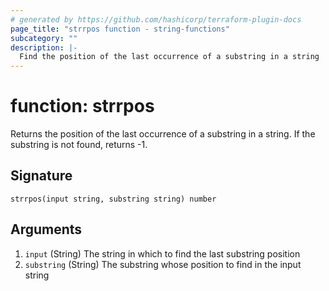 ```yaml
---
# generated by https://github.com/hashicorp/terraform-plugin-docs
page_title: "strrpos function - string-functions"
subcategory: ""
description: |-
  Find the position of the last occurrence of a substring in a string
---
```


# function: strrpos

Returns the position of the last occurrence of a substring in a string. If the substring is not found, returns -1.



## Signature

<!-- signature generated by tfplugindocs -->
```text
strrpos(input string, substring string) number
```

## Arguments

<!-- arguments generated by tfplugindocs -->
1. `input` (String) The string in which to find the last substring position
1. `substring` (String) The substring whose position to find in the input string
